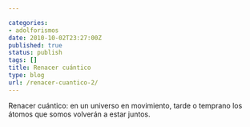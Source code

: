 ```yaml
---

categories:
- adolforismos
date: 2010-10-02T23:27:00Z
published: true
status: publish
tags: []
title: Renacer cuántico
type: blog
url: /renacer-cuantico-2/
---
```


Renacer cuántico: en un universo en movimiento, tarde o temprano los átomos que somos volverán a estar juntos.
